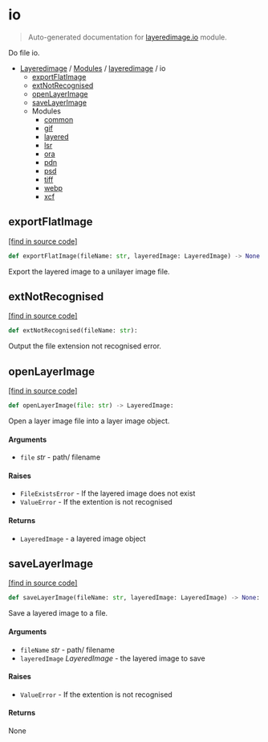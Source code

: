 # io

> Auto-generated documentation for [layeredimage.io](../../../layeredimage/io/__init__.py) module.

Do file io.

- [Layeredimage](../../README.md#layeredimage-index) / [Modules](../../README.md#layeredimage-modules) / [layeredimage](../index.md#layeredimage) / io
    - [exportFlatImage](#exportflatimage)
    - [extNotRecognised](#extnotrecognised)
    - [openLayerImage](#openlayerimage)
    - [saveLayerImage](#savelayerimage)
    - Modules
        - [common](common.md#common)
        - [gif](gif.md#gif)
        - [layered](layered.md#layered)
        - [lsr](lsr.md#lsr)
        - [ora](ora.md#ora)
        - [pdn](pdn.md#pdn)
        - [psd](psd.md#psd)
        - [tiff](tiff.md#tiff)
        - [webp](webp.md#webp)
        - [xcf](xcf.md#xcf)

## exportFlatImage

[[find in source code]](../../../layeredimage/io/__init__.py#L104)

```python
def exportFlatImage(fileName: str, layeredImage: LayeredImage) -> None:
```

Export the layered image to a unilayer image file.

## extNotRecognised

[[find in source code]](../../../layeredimage/io/__init__.py#L25)

```python
def extNotRecognised(fileName: str):
```

Output the file extension not recognised error.

## openLayerImage

[[find in source code]](../../../layeredimage/io/__init__.py#L35)

```python
def openLayerImage(file: str) -> LayeredImage:
```

Open a layer image file into a layer image object.

#### Arguments

- `file` *str* - path/ filename

#### Raises

- `FileExistsError` - If the layered image does not exist
- `ValueError` - If the extention is not recognised

#### Returns

- `LayeredImage` - a layered image object

## saveLayerImage

[[find in source code]](../../../layeredimage/io/__init__.py#L71)

```python
def saveLayerImage(fileName: str, layeredImage: LayeredImage) -> None:
```

Save a layered image to a file.

#### Arguments

- `fileName` *str* - path/ filename
- `layeredImage` *LayeredImage* - the layered image to save

#### Raises

- `ValueError` - If the extention is not recognised

#### Returns

None
